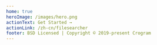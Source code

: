 ```yaml
---
home: true
heroImage: /images/hero.png
actionText: Get Started →
actionLink: /zh-cn/filesearcher
footer: BSD Licensed | Copyright © 2019-present Crogram
---
```

